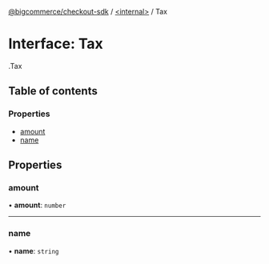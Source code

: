 [@bigcommerce/checkout-sdk](../README.md) / [<internal\>](../modules/internal_.md) / Tax

# Interface: Tax

[<internal>](../modules/internal_.md).Tax

## Table of contents

### Properties

- [amount](internal_.Tax.md#amount)
- [name](internal_.Tax.md#name)

## Properties

### amount

• **amount**: `number`

___

### name

• **name**: `string`
